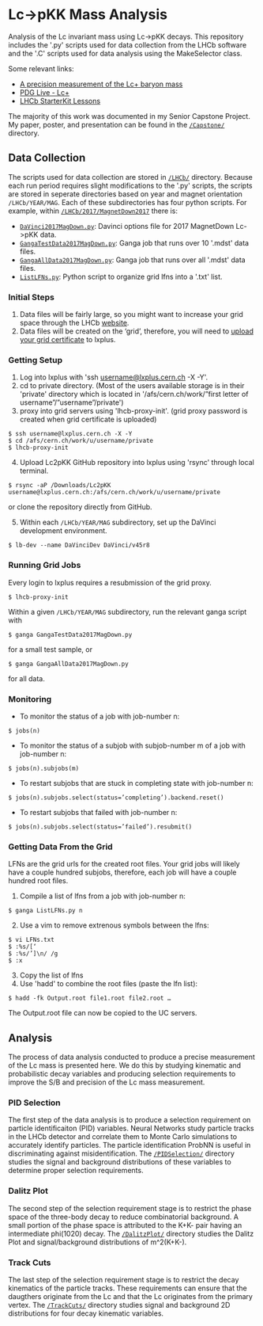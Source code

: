 # Lc->pKK Mass Analysis
Analysis of the Lc invariant mass using Lc->pKK decays. This repository includes the '.py' scripts used for data collection from the LHCb software and the '.C' scripts used for data analysis using the MakeSelector class.

Some relevant links: 
 * [A precision measurement of the Lc+ baryon mass](https://inspirehep.net/literature/686570 "Lc+ measurement")
 * [PDG Live - Lc+](https://pdglive.lbl.gov/Particle.action?init=0&node=S033&home=BXXX040 "Lc+ PDG")
 * [LHCb StarterKit Lessons](https://lhcb.github.io/starterkit-lessons/ "lhcb starterkit")

The majority of this work was documented in my Senior Capstone Project. My paper, poster, and presentation can be found in the [`/Capstone/`](https://github.com/uc-lhcb/Lc2pKK/tree/master/Capstone) directory.

## Data Collection
The scripts used for data collection are stored in [`/LHCb/`](https://github.com/uc-lhcb/Lc2pKK/tree/master/LHCb) directory. Because each run period requires slight modifications to the '.py' scripts, the scripts are stored in seperate directories based on year and magnet orientation `/LHCb/YEAR/MAG`. Each of these subdirectories has four python scripts. For example, within [`/LHCb/2017/MagnetDown2017`](https://github.com/uc-lhcb/Lc2pKK/tree/master/LHCb/2017/MagnetDown2017) there is:

 * [`DaVinci2017MagDown.py`](https://github.com/uc-lhcb/Lc2pKK/blob/master/LHCb/2017/MagnetDown2017/DaVinci2017MagDown.py): Davinci options file for 2017 MagnetDown Lc->pKK data.
 * [`GangaTestData2017MagDown.py`](https://github.com/uc-lhcb/Lc2pKK/blob/master/LHCb/2017/MagnetDown2017/GangaTestData2017MagDown.py): Ganga job that runs over 10 '.mdst' data files.
 * [`GangaAllData2017MagDown.py`](https://github.com/uc-lhcb/Lc2pKK/blob/master/LHCb/2017/MagnetDown2017/GangaAllData2017MagDown.py): Ganga job that runs over all '.mdst' data files.
 * [`ListLFNs.py`](https://github.com/uc-lhcb/Lc2pKK/blob/master/LHCb/2017/MagnetDown2017/ListLFNs.py): Python script to organize grid lfns into a '.txt' list.

### Initial Steps
1. Data files will be fairly large, so you might want to increase your grid space through the LHCb [website](https://resources.web.cern.ch/resources/Help/?kbid=067040).
2. Data files will be created on the ‘grid’, therefore, you will need to [upload your grid certificate](https://twiki.cern.ch/twiki/bin/view/LHCb/FAQ/Certificate) to lxplus. 

### Getting Setup
1. Log into lxplus with 'ssh username@lxplus.cern.ch -X -Y'.
2. cd to private directory.
(Most of the users available storage is in their 'private' directory which is located in '/afs/cern.ch/work/”first letter of username”/”username”/private')
3. proxy into grid servers using 'lhcb-proxy-init'.
(grid proxy password is created when grid certificate is uploaded)

```
$ ssh username@lxplus.cern.ch -X -Y
$ cd /afs/cern.ch/work/u/username/private
$ lhcb-proxy-init
```

4. Upload Lc2pKK GitHub repository into lxplus using 'rsync' through local terminal.

```
$ rsync -aP /Downloads/Lc2pKK username@lxplus.cern.ch:/afs/cern.ch/work/u/username/private
```
or clone the repository directly from GitHub.

5. Within each `/LHCb/YEAR/MAG` subdirectory, set up the DaVinci development environment.
```
$ lb-dev --name DaVinciDev DaVinci/v45r8
```
### Running Grid Jobs
Every login to lxplus requires a resubmission of the grid proxy.

```
$ lhcb-proxy-init
```
 Within a given `/LHCb/YEAR/MAG` subdirectory, run the relevant ganga script with
```
$ ganga GangaTestData2017MagDown.py
```
for a small test sample, or
```
$ ganga GangaAllData2017MagDown.py
```
for all data.

### Monitoring

* To monitor the status of a job with job-number n:
```
$ jobs(n)
```

* To monitor the status of a subjob with subjob-number m of a job with job-number n:
```
$ jobs(n).subjobs(m)
```

* To restart subjobs that are stuck in completing state with job-number n: 
```
$ jobs(n).subjobs.select(status=’completing’).backend.reset()
```

* To restart subjobs that failed with job-number n:
```
$ jobs(n).subjobs.select(status=’failed’).resubmit()
```
### Getting Data From the Grid
LFNs are the grid urls for the created root files. Your grid jobs will likely have a couple hundred subjobs, therefore, each job will have a couple hundred root files.

1. Compile a list of lfns from a job with job-number n:
```
$ ganga ListLFNs.py n
```

2. Use a vim to remove extrenous symbols between the lfns:
```
$ vi LFNs.txt	
$ :%s/[‘	
$ :%s/’]\n/ /g
$ :x
```
3. Copy the list of lfns
4. Use 'hadd' to combine the root files (paste the lfn list):
```
$ hadd -fk Output.root file1.root file2.root …
```
The Output.root file can now be copied to the UC servers.

## Analysis
The process of data analysis conducted to produce a precise measurement of the Lc mass is presented here. We do this by studying kinematic and probabilistic decay variables and producing selection requirements to improve the S/B and precision of the Lc mass measurement.

### PID Selection
The first step of the data analysis is to produce a selection requirement on particle identificaiton (PID) variables. Neural Networks study particle tracks in the LHCb detector and correlate them to Monte Carlo simulations to accurately identify particles. The particle identification ProbNN is useful in discriminating against misidentification. The [`/PIDSelection/`](https://github.com/uc-lhcb/Lc2pKK/tree/master/PIDSelection) directory studies the signal and background distributions of these variables to determine proper selection requirements.

### Dalitz Plot
The second step of the selection requirement stage is to restrict the phase space of the three-body decay to reduce combinatorial background. A small portion of the phase space is attributed to the K+K- pair having an intermediate phi(1020) decay. The [`/DalitzPlot/`](https://github.com/uc-lhcb/Lc2pKK/tree/master/DalitzPlot) directory studies the Dalitz Plot and signal/background distributions of m^2(K+K-).

### Track Cuts
The last step of the selection requirement stage is to restrict the decay kinematics of the particle tracks. These requirements can ensure that the daugthers originate from the Lc and that the Lc originates from the primary vertex. The [`/TrackCuts/`](https://github.com/uc-lhcb/Lc2pKK/tree/master/TrackCuts) directory studies signal and background 2D distributions for four decay kinematic variables.
